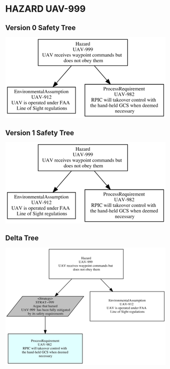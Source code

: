 # HAZARD UAV-999

## Version 0 Safety Tree 
![SAFA Approach](/V0_Tree_images/UAV-999_SafetyTree.png)

## Version 1 Safety Tree 
![SAFA Approach](/V1_Tree_images/UAV-999_SafetyTree.png)

## Delta Tree
![SAFA Approach](/DeltaTree_png/UAV-999_Delta_SafetyTree.png)
